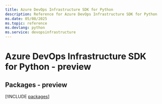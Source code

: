 ```yaml
---
title: Azure DevOps Infrastructure SDK for Python
description: Reference for Azure DevOps Infrastructure SDK for Python
ms.date: 05/08/2025
ms.topic: reference
ms.devlang: python
ms.service: devopsinfrastructure
---
```

# Azure DevOps Infrastructure SDK for Python - preview
## Packages - preview
[!INCLUDE [packages](devops-infrastructure-index.md)]